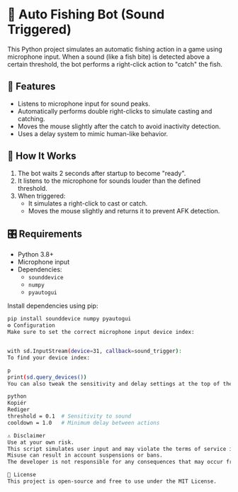 # 🎣 Auto Fishing Bot (Sound Triggered)

This Python project simulates an automatic fishing action in a game using microphone input. When a sound (like a fish bite) is detected above a certain threshold, the bot performs a right-click action to "catch" the fish.

## 🚀 Features

- Listens to microphone input for sound peaks.
- Automatically performs double right-clicks to simulate casting and catching.
- Moves the mouse slightly after the catch to avoid inactivity detection.
- Uses a delay system to mimic human-like behavior.

## 🧠 How It Works

1. The bot waits 2 seconds after startup to become "ready".
2. It listens to the microphone for sounds louder than the defined threshold.
3. When triggered:
   - It simulates a right-click to cast or catch.
   - Moves the mouse slightly and returns it to prevent AFK detection.

## 🎛️ Requirements

- Python 3.8+
- Microphone input
- Dependencies:
  - `sounddevice`
  - `numpy`
  - `pyautogui`

Install dependencies using pip:

```bash
pip install sounddevice numpy pyautogui
⚙️ Configuration
Make sure to set the correct microphone input device index:


with sd.InputStream(device=31, callback=sound_trigger):
To find your device index:

p
print(sd.query_devices())
You can also tweak the sensitivity and delay settings at the top of the script:

python
Kopiér
Rediger
threshold = 0.1  # Sensitivity to sound
cooldown = 1.0   # Minimum delay between actions

⚠️ Disclaimer
Use at your own risk.
This script simulates user input and may violate the terms of service in some games.
Misuse can result in account suspensions or bans.
The developer is not responsible for any consequences that may occur from using this script.

📄 License
This project is open-source and free to use under the MIT License.
